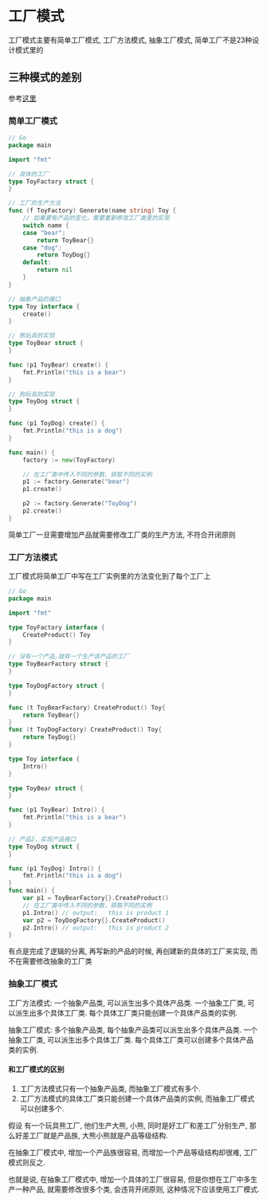 <!--
Created: Thu Sun 05 2020 10:35:36 GMT+0800 (China Standard Time)
Modified: Wed Apr 29 2020 17:28:27 GMT+0800 (China Standard Time)
-->

#  工厂模式

工厂模式主要有简单工厂模式, 工厂方法模式, 抽象工厂模式, 简单工厂不是23种设计模式里的

## 三种模式的差别

参考[这里](https://www.zhihu.com/question/20367734)

### 简单工厂模式

``` Go
// Go
package main

import "fmt"

// 具体的工厂
type ToyFactory struct {
}

// 工厂的生产方法
func (f ToyFactory) Generate(name string) Toy {
	// 如果要有产品的变化，需要重新修改工厂类里的实现
	switch name {
	case "bear":
		return ToyBear{}
	case "dog":
		return ToyDog{}
	default:
		return nil
	}
}

// 抽象产品的接口
type Toy interface {
	create()
}

// 熊玩具的实现
type ToyBear struct {
}

func (p1 ToyBear) create() {
	fmt.Println("this is a bear")
}

// 狗玩具的实现
type ToyDog struct {
}

func (p1 ToyDog) create() {
	fmt.Println("this is a dog")
}

func main() {
	factory := new(ToyFactory)

	// 在工厂类中传入不同的参数，获取不同的实例
	p1 := factory.Generate("bear")
	p1.create()

	p2 := factory.Generate("ToyDog")
	p2.create()
}
```

简单工厂一旦需要增加产品就需要修改工厂类的生产方法, 不符合开闭原则

### 工厂方法模式

工厂模式将简单工厂中写在工厂实例里的方法变化到了每个工厂上

``` Go
// Go
package main

import "fmt"

type ToyFactory interface {
	CreateProduct() Toy
}

// 没有一个产品,就有一个生产该产品的工厂
type ToyBearFactory struct {
}

type ToyDogFactory struct {
}

func (t ToyBearFactory) CreateProduct() Toy{
	return ToyBear{}
}
func (t ToyDogFactory) CreateProduct() Toy{
	return ToyDog{}
}

type Toy interface {
	Intro()
}

type ToyBear struct {
}

func (p1 ToyBear) Intro() {
	fmt.Println("this is a bear")
}

// 产品2，实现产品接口
type ToyDog struct {
}

func (p1 ToyDog) Intro() {
	fmt.Println("this is a dog")
}
func main() {
	var p1 = ToyBearFactory{}.CreateProduct()
	// 在工厂类中传入不同的参数，获取不同的实例
	p1.Intro() // output:   this is product 1
	var p2 = ToyDogFactory{}.CreateProduct()
	p2.Intro() // output:   this is product 2
}

```

有点是完成了逻辑的分离, 再写新的产品的时候, 再创建新的具体的工厂来实现, 而不在需要修改抽象的工厂类

### 抽象工厂模式

工厂方法模式: 一个抽象产品类, 可以派生出多个具体产品类. 一个抽象工厂类, 可以派生出多个具体工厂类.    每个具体工厂类只能创建一个具体产品类的实例.

抽象工厂模式: 多个抽象产品类, 每个抽象产品类可以派生出多个具体产品类. 一个抽象工厂类, 可以派生出多个具体工厂类. 每个具体工厂类可以创建多个具体产品类的实例.         

#### 和工厂模式的区别

1. 工厂方法模式只有一个抽象产品类, 而抽象工厂模式有多个.    
2. 工厂方法模式的具体工厂类只能创建一个具体产品类的实例, 而抽象工厂模式可以创建多个.

<!-- 
抽象工厂模式更加得复杂, 也是为了更尽可能地扩展, 首先有一个 `工厂` 的interface, 它有一个叫 `生产` 的方法, 然后 `玩具厂` 实现它, 同时还有很多的厂商, 例如 `摩托车厂` , 也实现了它, 同时生产方法被 `生产玩具` 和 `生产摩托车` 两个接口实现, 然后创建工厂的时候, 建立一个 `玩具厂` , 然后调用它的生产方法, 就会生产 `玩具` . -->

<!-- 这里的扩展在于可以扩展工厂的种类, 也可以扩展生产的种类, 也可以扩展 `生产的方式` 等等. -->

假设 有一个玩具熊工厂, 他们生产大熊, 小熊, 同时是好工厂和差工厂分别生产, 那么好差工厂就是产品族, 大熊小熊就是产品等级结构.

在抽象工厂模式中, 增加一个产品族很容易, 而增加一个产品等级结构却很难, 工厂模式则反之.

也就是说, 在抽象工厂模式中, 增加一个具体的工厂很容易, 但是你想在工厂中多生产一种产品, 就需要修改很多个类, 会违背开闭原则, 这种情况下应该使用工厂模式.
